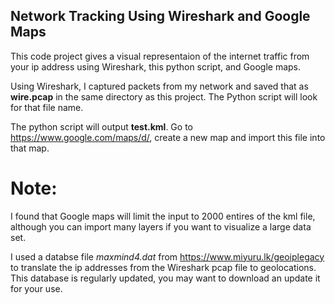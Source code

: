 ## Network Tracking Using Wireshark and Google Maps

This code project gives a visual representaion of the internet traffic from your ip address using Wireshark, this python script, and Google maps.

Using Wireshark, I captured packets from my network and saved that as **wire.pcap** in the same directory as this project.  The Python script will look for that file name.

The python script will output **test.kml**. Go to https://www.google.com/maps/d/, create a new map and import this file into that map.

# Note:

I found that Google maps will limit the input to 2000 entires of the kml file, although you can import many layers if you want to visualize a large data set.

I used a databse file *maxmind4.dat* from https://www.miyuru.lk/geoiplegacy to translate the ip addresses from the  Wireshark pcap file to geolocations. This database is regularly updated, you may want to download an update it for your use.
